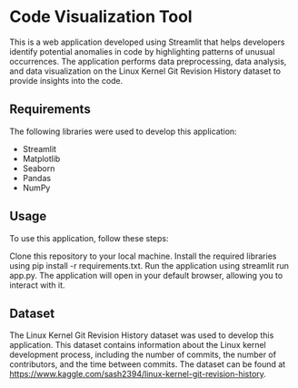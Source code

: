 # Code Visualization Tool
This is a web application developed using Streamlit that helps developers identify potential anomalies in code by highlighting patterns of unusual occurrences. The application performs data preprocessing, data analysis, and data visualization on the Linux Kernel Git Revision History dataset to provide insights into the code.

## Requirements
The following libraries were used to develop this application:

- Streamlit
- Matplotlib
- Seaborn
- Pandas
- NumPy

## Usage
To use this application, follow these steps:

Clone this repository to your local machine.
Install the required libraries using pip install -r requirements.txt.
Run the application using streamlit run app.py.
The application will open in your default browser, allowing you to interact with it.

## Dataset
The Linux Kernel Git Revision History dataset was used to develop this application. This dataset contains information about the Linux kernel development process, including the number of commits, the number of contributors, and the time between commits. The dataset can be found at https://www.kaggle.com/sash2394/linux-kernel-git-revision-history.
